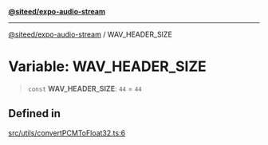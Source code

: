 [**@siteed/expo-audio-stream**](../README.md)

***

[@siteed/expo-audio-stream](../README.md) / WAV\_HEADER\_SIZE

# Variable: WAV\_HEADER\_SIZE

> `const` **WAV\_HEADER\_SIZE**: `44` = `44`

## Defined in

[src/utils/convertPCMToFloat32.ts:6](https://github.com/deeeed/expo-audio-stream/blob/689aeadedaa58050cd18e8ec1fa5ff1fcd93f0db/packages/expo-audio-stream/src/utils/convertPCMToFloat32.ts#L6)
